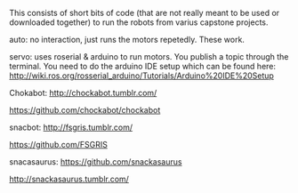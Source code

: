 This consists of short bits of code (that are not really meant to be used or downloaded together) to run the robots from varius capstone projects.

auto: no interaction, just runs the motors repetedly. These work. 

servo: uses roserial & arduino to run motors. You publish a topic through the terminal. You need to do the arduino IDE setup which can be found here: http://wiki.ros.org/rosserial_arduino/Tutorials/Arduino%20IDE%20Setup

Chokabot: 
http://chockabot.tumblr.com/

https://github.com/chockabot/chockabot

snacbot:
http://fsgris.tumblr.com/

https://github.com/FSGRIS

snacasaurus: 
https://github.com/snackasaurus

http://snackasaurus.tumblr.com/



